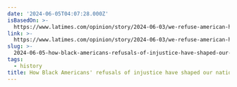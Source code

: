 ```yaml
---
date: '2024-06-05T04:07:28.000Z'
isBasedOn: >-
  https://www.latimes.com/opinion/story/2024-06-03/we-refuse-american-history-juneteenth
link: >-
  https://www.latimes.com/opinion/story/2024-06-03/we-refuse-american-history-juneteenth
slug: >-
  2024-06-05-how-black-americans-refusals-of-injustice-have-shaped-our-national-story
tags:
  - history
title: How Black Americans' refusals of injustice have shaped our national story -
---
```

 

